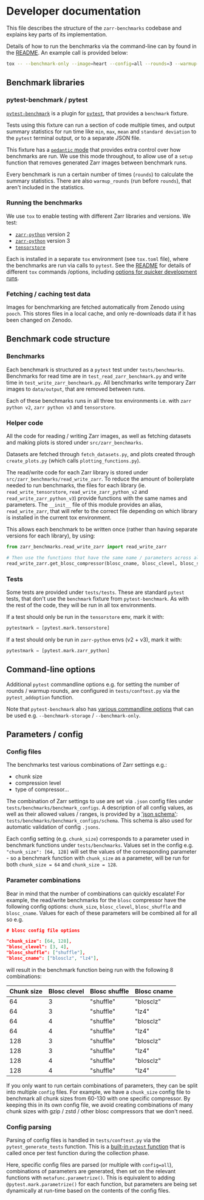 # Developer documentation

This file describes the structure of the `zarr-benchmarks` codebase and explains
key parts of its implementation.

Details of how to run the benchmarks via the command-line can by found in the
[README](README.md). An example call is provided below:

```bash
tox -- --benchmark-only --image=heart --config=all --rounds=3 --warmup-rounds=1 --benchmark-storage=data/results/heart
```

## Benchmark libraries

### pytest-benchmark / pytest

[`pytest-benchmark`](https://pytest-benchmark.readthedocs.io/en/latest/) is a
plugin for [`pytest`](https://docs.pytest.org/en/stable/), that provides a
`benchmark` fixture.

Tests using this fixture can run a section of code multiple times, and output
summary statistics for run time like `min`, `max`, `mean` and
`standard deviation` to the `pytest` terminal output, or to a separate JSON
file.

This fixture has a
[`pedantic` mode](https://pytest-benchmark.readthedocs.io/en/latest/pedantic.html)
that provides extra control over how benchmarks are run. We use this mode
throughout, to allow use of a `setup` function that removes generated Zarr
images between benchmark runs.

Every benchmark is run a certain number of times (`rounds`) to calculate the
summary statistics. There are also `warmup_rounds` (run before `rounds`), that
aren't included in the statistics.

### Running the benchmarks

We use `tox` to enable testing with different Zarr libraries and versions. We
test:

- [`zarr-python`](https://zarr.readthedocs.io/en/stable/) version 2
- [`zarr-python`](https://zarr.readthedocs.io/en/stable/) version 3
- [`tensorstore`](https://google.github.io/tensorstore/)

Each is installed in a separate `tox` environment (see `tox.toml` file), where
the benchmarks are run via calls to `pytest`. See the [README](README.md) for
details of different `tox` commands /options, including
[options for quicker development runs](README.md#options-for-quicker-development-runs).

### Fetching / caching test data

Images for benchmarking are fetched automatically from Zenodo using `pooch`.
This stores files in a local cache, and only re-downloads data if it has been
changed on Zenodo.

## Benchmark code structure

### Benchmarks

Each benchmark is structured as a `pytest` test under `tests/benchmarks`.
Benchmarks for read time are in `test_read_zarr_benchmark.py` and write time in
`test_write_zarr_benchmark.py`. All benchmarks write temporary Zarr images to
`data/output`, that are removed between runs.

Each of these benchmarks runs in all three tox environments i.e. with
`zarr python v2`, `zarr python v3` and `tensorstore`.

### Helper code

All the code for reading / writing Zarr images, as well as fetching datasets and
making plots is stored under `src/zarr_benchmarks`.

Datasets are fetched through `fetch_datasets.py`, and plots created through
`create_plots.py` (which calls `plotting_functions.py`).

The read/write code for each Zarr library is stored under
`src/zarr_benchmarks/read_write_zarr`. To reduce the amount of boilerplate
needed to run benchmarks, the files for each library (ie.
`read_write_tensorstore`, `read_write_zarr_python_v2` and
`read_write_zarr_python_v3`) provide functions with the same names and
parameters. The `__init__` file of this module provides an alias,
`read_write_zarr`, that will refer to the correct file depending on which
library is installed in the current tox environment.

This allows each benchmark to be written once (rather than having separate
versions for each library), by using:

```python
from zarr_benchmarks.read_write_zarr import read_write_zarr

# Then use the functions that have the same name / parameters across all files e.g.
read_write_zarr.get_blosc_compressor(blosc_cname, blosc_clevel, blosc_shuffle)
```

### Tests

Some tests are provided under `tests/tests`. These are standard `pytest` tests,
that don't use the `benchmark` fixture from `pytest-benchmark`. As with the rest
of the code, they will be run in all tox environments.

If a test should only be run in the `tensorstore` env, mark it with:

```python
pytestmark = [pytest.mark.tensorstore]
```

If a test should only be run in `zarr-python` envs (v2 + v3), mark it with:

```python
pytestmark = [pytest.mark.zarr_python]
```

## Command-line options

Additional `pytest` commandline options e.g. for setting the number of rounds /
warmup rounds, are configured in `tests/conftest.py` via the `pytest_addoption`
function.

Note that `pytest-benchmark` also has
[various commandline options](https://pytest-benchmark.readthedocs.io/en/latest/usage.html#commandline-options)
that can be used e.g. `--benchmark-storage` / `--benchmark-only`.

## Parameters / config

### Config files

The benchmarks test various combinations of Zarr settings e.g.:

- chunk size
- compression level
- type of compressor...

The combination of Zarr settings to use are set via `.json` config files under
`tests/benchmarks/benchmark_configs`. A description of all config values, as
well as their allowed values / ranges, is provided by a
['json schema'](https://json-schema.org/):
`tests/benchmarks/benchmark_configs/schema`. This schema is also used for
automatic validation of config `.jsons`.

Each config setting (e.g. `chunk_size`) corresponds to a parameter used in
benchmark functions under `tests/benchmarks`. Values set in the config e.g.
`"chunk_size": [64, 128]` will set the values of the corresponding parameter -
so a benchmark function with `chunk_size` as a parameter, will be run for both
`chunk_size = 64` and `chunk_size = 128`.

### Parameter combinations

Bear in mind that the number of combinations can quickly escalate! For example,
the read/write benchmarks for the `blosc` compressor have the following config
options: `chunk_size`, `blosc_clevel`, `blosc_shuffle` and `blosc_cname`. Values
for each of these parameters will be combined all for all so e.g.

```JSON
# blosc config file options

"chunk_size": [64, 128],
"blosc_clevel": [3, 4],
"blosc_shuffle": ["shuffle"],
"blosc_cname": ["blosclz", "lz4"],
```

will result in the benchmark function being run with the following 8
combinations:

| Chunk size | Blosc clevel | Blosc shuffle | Blosc cname |
| :--------- | :----------- | :------------ | :---------- |
| 64         | 3            | "shuffle"     | "blosclz"   |
| 64         | 3            | "shuffle"     | "lz4"       |
| 64         | 4            | "shuffle"     | "blosclz"   |
| 64         | 4            | "shuffle"     | "lz4"       |
| 128        | 3            | "shuffle"     | "blosclz"   |
| 128        | 3            | "shuffle"     | "lz4"       |
| 128        | 4            | "shuffle"     | "blosclz"   |
| 128        | 4            | "shuffle"     | "lz4"       |

If you only want to run certain combinations of parameters, they can be split
into multiple `config` files. For example, we have a `chunk_size` config file to
benchmark all chunk sizes from 60-130 with one specific compressor. By keeping
this in its own config file, we avoid creating combinations of many chunk sizes
with gzip / zstd / other blosc compressors that we don't need.

### Config parsing

Parsing of config files is handled in `tests/conftest.py` via the
`pytest_generate_tests` function. This is a
[built-in `pytest` function](https://docs.pytest.org/en/stable/how-to/parametrize.html#pytest-generate-tests)
that is called once per test function during the collection phase.

Here, specific config files are parsed (or multiple with `config=all`),
combinations of parameters are generated, then set on the relevant functions
with `metafunc.parametrize()`. This is equivalent to adding
`@pytest.mark.parametrize()` for each function, but parameters are being set
dynamically at run-time based on the contents of the config files.
